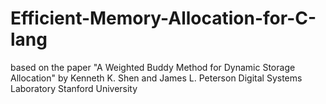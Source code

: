 # Efficient-Memory-Allocation-for-C-lang
based on the paper "A Weighted Buddy Method for Dynamic Storage Allocation" 
by Kenneth K. Shen and James L. Peterson Digital Systems Laboratory Stanford University
